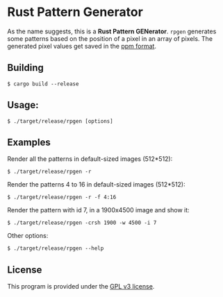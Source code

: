 # Rust Pattern Generator
As the name suggests, this is a **Rust Pattern GENerator**.
`rpgen` generates some patterns based on the position of a pixel in an array of pixels. The generated pixel values get saved in the [ppm format](https://it.wikipedia.org/wiki/Netpbm).

## Building
```console
$ cargo build --release
```
## Usage:
```console
$ ./target/release/rpgen [options]
```

## Examples
Render all the patterns in default-sized images (512*512):
```console
$ ./target/release/rpgen -r
```
Render the patterns 4 to 16 in default-sized images (512*512):
```console
$ ./target/release/rpgen -r -f 4:16
```
Render the pattern with id 7, in a 1900x4500 image and show it:
```console
$ ./target/release/rpgen -crsh 1900 -w 4500 -i 7
```
Other options:
```console
$ ./target/release/rpgen --help
```

## License
This program is provided under the [GPL v3 license](https://github.com/TheDarkBug/rpgen/blob/main/LICENSE).